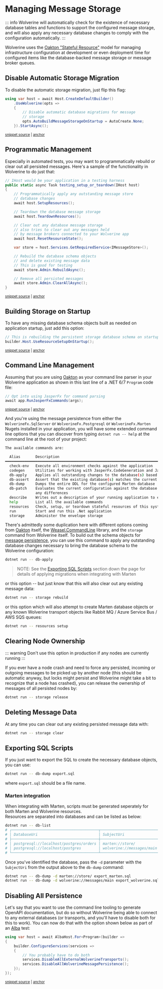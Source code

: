 # Managing Message Storage

::: info
Wolverine will automatically check for the existence of necessary database tables and functions to support the
configured message storage, and will also apply any necessary database changes to comply with the configuration automatically.
:::

Wolverine uses the [Oakton "Stateful Resource"](https://jasperfx.github.io/oakton/guide/host/resources.html) model for managing
infrastructure configuration at development or even deployment time for configured items like the database-backed message storage or
message broker queues.

## Disable Automatic Storage Migration

To disable the automatic storage migration, just flip this flag:

<!-- snippet: sample_disable_auto_build_envelope_storage -->
<a id='snippet-sample_disable_auto_build_envelope_storage'></a>
```cs
using var host = await Host.CreateDefaultBuilder()
    .UseWolverine(opts =>
    {
        // Disable automatic database migrations for message
        // storage
        opts.AutoBuildMessageStorageOnStartup = AutoCreate.None;
    }).StartAsync();
```
<sup><a href='https://github.com/JasperFx/wolverine/blob/main/src/Samples/DocumentationSamples/DisablingStorageConstruction.cs#L11-L21' title='Snippet source file'>snippet source</a> | <a href='#snippet-sample_disable_auto_build_envelope_storage' title='Start of snippet'>anchor</a></sup>
<!-- endSnippet -->

## Programmatic Management

Especially in automated tests, you may want to programmatically rebuild or clear out all persisted
messages. Here's a sample of the functionality in Wolverine to do just that:

<!-- snippet: sample_programmatic_management_of_message_storage -->
<a id='snippet-sample_programmatic_management_of_message_storage'></a>
```cs
// IHost would be your application in a testing harness
public static async Task testing_setup_or_teardown(IHost host)
{
    // Programmatically apply any outstanding message store
    // database changes
    await host.SetupResources();

    // Teardown the database message storage
    await host.TeardownResources();

    // Clear out any database message storage
    // also tries to clear out any messages held
    // by message brokers connected to your Wolverine app
    await host.ResetResourceState();

    var store = host.Services.GetRequiredService<IMessageStore>();

    // Rebuild the database schema objects
    // and delete existing message data
    // This is good for testing
    await store.Admin.RebuildAsync();

    // Remove all persisted messages
    await store.Admin.ClearAllAsync();
}
```
<sup><a href='https://github.com/JasperFx/wolverine/blob/main/src/Persistence/PersistenceTests/Samples/DocumentationSamples.cs#L21-L49' title='Snippet source file'>snippet source</a> | <a href='#snippet-sample_programmatic_management_of_message_storage' title='Start of snippet'>anchor</a></sup>
<!-- endSnippet -->


## Building Storage on Startup

To have any missing database schema objects built as needed on application startup, just add this option:

<!-- snippet: sample_resource_setup_on_startup -->
<a id='snippet-sample_resource_setup_on_startup'></a>
```cs
// This is rebuilding the persistent storage database schema on startup
builder.Host.UseResourceSetupOnStartup();
```
<sup><a href='https://github.com/JasperFx/wolverine/blob/main/src/Samples/EFCoreSample/ItemService/Program.cs#L55-L60' title='Snippet source file'>snippet source</a> | <a href='#snippet-sample_resource_setup_on_startup' title='Start of snippet'>anchor</a></sup>
<!-- endSnippet -->

## Command Line Management

Assuming that you are using [Oakton](https://jasperfx.github.io/oakton) as your command line parser in your Wolverine application as
shown in this last line of a .NET 6/7 `Program` code file:

<!-- snippet: sample_using_jasperfx_for_command_line_parsing -->
<a id='snippet-sample_using_jasperfx_for_command_line_parsing'></a>
```cs
// Opt into using JasperFx for command parsing
await app.RunJasperFxCommands(args);
```
<sup><a href='https://github.com/JasperFx/wolverine/blob/main/src/Samples/EFCoreSample/ItemService/Program.cs#L85-L90' title='Snippet source file'>snippet source</a> | <a href='#snippet-sample_using_jasperfx_for_command_line_parsing' title='Start of snippet'>anchor</a></sup>
<!-- endSnippet -->

And you're using the message persistence from either the `WolverineFx.SqlServer` or `WolverineFx.Postgresql`
or `WolverineFx.Marten` Nugets installed in your application, you will have some extended command line options
that you can discover from typing `dotnet run -- help` at the command line at the root of your project:

```bash
The available commands are:

  Alias       Description
━━━━━━━━━━━━━━━━━━━━━━━━━━━━━━━━━━━━━━━━━━━━━━━━━━━━━━━━━━━━━━━━━━━━━━━━━━━━━━━━━━━━━━━━━━━━━━━━━━━━━━━━━━━━━━━━━━━━━━━━
  check-env   Execute all environment checks against the application
  codegen     Utilities for working with JasperFx.CodeGeneration and JasperFx.RuntimeCompiler
  db-apply    Applies all outstanding changes to the database(s) based on the current configuration
  db-assert   Assert that the existing database(s) matches the current configuration
  db-dump     Dumps the entire DDL for the configured Marten database
  db-patch    Evaluates the current configuration against the database and writes a patch and drop file if there are
              any differences
  describe    Writes out a description of your running application to either the console or a file
  help        List all the available commands
  resources   Check, setup, or teardown stateful resources of this system
  run         Start and run this .Net application
  storage     Administer the envelope storage
```

There's admittedly some duplication here with different options coming from [Oakton](https://jasperfx.github.io/oakton) itself, the [Weasel.CommandLine](https://github.com/JasperFx/weasel) library,
and the `storage` command from Wolverine itself. To build out the schema objects for [message persistence](/guide/durability/), you
can use this command to apply any outstanding database changes necessary to bring the database schema to the Wolverine configuration:

```bash
dotnet run -- db-apply
```
> NOTE: See the [Exporting SQL Scripts](#exporting-sql-scripts) section down the page for details of applying migrations when integrating with Marten

or this option -- but just know that this will also clear out any existing message data:

```bash
dotnet run -- storage rebuild
```

or this option which will also attempt to create Marten database objects or any known Wolverine transport objects like
Rabbit MQ / Azure Service Bus / AWS SQS queues:

```bash
dotnet run -- resources setup
```

## Clearing Node Ownership

::: warning
Don't use this option in production if any nodes are currently running
:::

If you ever have a node crash and need to force any persisted, incoming or outgoing messages to be picked up 
by another node (this should be automatic anyway, but locks might persist and Wolverine might take a bit to recognize that a node has crashed),
you can release the ownership of messages of all persisted nodes by:

```bash
dotnet run -- storage release
```

## Deleting Message Data

At any time you can clear out any existing persisted message data with:

```bash
dotnet run -- storage clear
```

## Exporting SQL Scripts

If you just want to export the SQL to create the necessary database objects, you can use:

```bash
dotnet run -- db-dump export.sql
```
where `export.sql` should be a file name.

### Marten integration

When integrating with Marten, scripts must be generated seperately for both Marten and Wolverine resources.  
Resources are separated into databases and can be listed as below:

```bash
dotnet run -- db-list
# ┌────────────────────────────────────────┬───────────────────────────┐
# │ DatabaseUri                            │ SubjectUri                │
# ├────────────────────────────────────────┼───────────────────────────┤
# │ postgresql://localhost/postgres/orders │ marten://store/           │
# │ postgresql://localhost/postgres        │ wolverine://messages/main │
# └────────────────────────────────────────┴───────────────────────────┘
```

Once you've identified the database, pass the `-d` parameter with the `SubjectUri` from the output above to the `db-dump` command:

```bash
dotnet run -- db-dump -d marten://store/ export_marten.sql
dotnet run -- db-dump -d wolverine://messages/main export_wolverine.sql
```

## Disabling All Persistence <Badge type="tip" text="3.6" />

Let's say that you want to use the command line tooling to generate OpenAPI documentation, but do so
without Wolverine being able to connect to any external databases (or transports, and you'll have to disable both for this to work).
You can now do that with the option shown below as part of an [Alba](https://jasperfx.github.io/alba) test:

<!-- snippet: sample_bootstrap_with_no_persistence -->
<a id='snippet-sample_bootstrap_with_no_persistence'></a>
```cs
using var host = await AlbaHost.For<Program>(builder =>
{
    builder.ConfigureServices(services =>
    {
        // You probably have to do both
        services.DisableAllExternalWolverineTransports();
        services.DisableAllWolverineMessagePersistence();
    });
});
```
<sup><a href='https://github.com/JasperFx/wolverine/blob/main/src/Http/Wolverine.Http.Tests/bootstrap_with_no_persistence.cs#L14-L26' title='Snippet source file'>snippet source</a> | <a href='#snippet-sample_bootstrap_with_no_persistence' title='Start of snippet'>anchor</a></sup>
<!-- endSnippet -->
